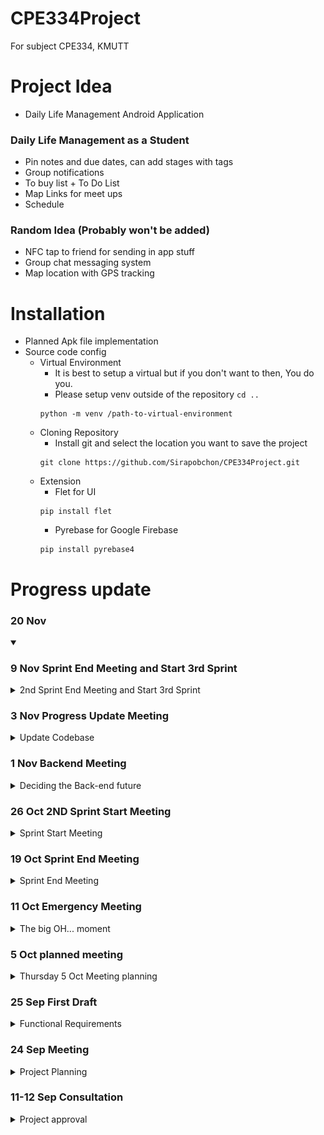 # CPE334Project
For subject CPE334, KMUTT

# Project Idea
- Daily Life Management Android Application

### Daily Life Management as a Student
- Pin notes and due dates, can add stages with tags
- Group notifications
- To buy list + To Do List 
- Map Links for meet ups
- Schedule

### Random Idea (Probably won't be added)
- NFC tap to friend for sending in app stuff
- Group chat messaging system
- Map location with GPS tracking

# Installation
- Planned Apk file implementation
- Source code config
    - Virtual Environment
        - It is best to setup a virtual but if you don't want to then, You do you.
        - Please setup venv outside of the repository ```cd ..```
        ```Shell
        python -m venv /path-to-virtual-environment
        ```
    - Cloning Repository
        - Install git and select the location you want to save the project
        ```Shell
        git clone https://github.com/Sirapobchon/CPE334Project.git
        ```
    - Extension
        - Flet for UI
        ```Shell
        pip install flet
        ```
        - Pyrebase for Google Firebase
        ```Shell
        pip install pyrebase4
        ```

# Progress update

### 20 Nov  
<details open>
<summary></summary>

</details>

### 9 Nov Sprint End Meeting and Start 3rd Sprint
<details>
<summary>2nd Sprint End Meeting and Start 3rd Sprint</summary>

- Current 2nd Sprint Work for Each Member
    - @EXer07 and @Sirapobchon Page Connection - 8
        - @EXer07 *Navigation Bar connection problem*
        - https://youtu.be/1at0ZZF24Hs?si=jC8EpQAn1wn5Hy3O
    - @janekmutt Forget Password Page - 1 and Account Page - 3
    - @pppcyd *To Do and Buy connection problem* - 3
    - @WangSonicS Calendar Page - 8

- Backend table by @Sirapobchon and @pppcyd
    - Authticate (User sign-in) - 2/2 Done
    - ToDo Data - 0/1
    - ToBuy Data - 0/1
    - Calendar - 0/2
    - Data Connection - 0/2
    - Total 2/8

- Scrum process
    - sprint
        - 9 Nov - 22 Nov
            - @EXer07 Connect To Do and To Buy with Async
            - @pppcyd Change NaviBar and Backend Variable
            - @janekmutt Forget Password Page - 1, Account Page - 3
            - @Sirapobchon Firebase Server - 8 remain 6
            - @Sirapobchon Connect Calculator
            - @WangSonicS Calendar that can hold reminders - 8
        - 22 Nov - 28 Nov

</details>

### 3 Nov Progress Update Meeting
<details>
<summary>Update Codebase</summary>

- Main connecting page
    - @EXer07 and @Sirapobchon
    - Use main.py to connect to homepage, login, signup, todo, tobuy, and calendar

- @everyone Whoever is free, start making a report
    - Report Requirement
    - Abstract
    - Problem Definition
        - Functional Requirement - Done
        - Use-case Diagram
        - Use-case Narrative
    - Architectural Design
        1. Tools
            - Diagram Drawing Tools
                - Visual-Paradigm
            - Source Control Management
                - Gitub
            - UI Design Tools
                - Canvas
            - IDE
                - VS Code with extension
            - Compile
                - Andriod Studio
        2. Computing Languages
            - Python
                - Flet UI
            - Google Firebase
                - Firebase Backend
        3. Component and User Interface
    - Other Design Elements
        1. Activites Diagram
        2. Sequence Diagram
        3. Package Diagram
        4. Database Diagram
    - Development Process
    - Self-Evaluation
    - Appendix

- Backend table by @Sirapobchon and @pppcyd
    - Authticate (User sign-in) - 2/2 Done
    - ToDo Data - 0/1
    - ToBuy Data - 0/1
    - Calendar - 0/2
    - Data Connection - 0/2
    - Total 2/8

- Scrum process
    - @EXer07 Notification - 3
    - @janekmutt Forget Password Page - 1
    - @EXer07 and @Sirapobchon Firebase Server - 8 remain 6
    - @WangSonicS Calendar that can hold reminders - 8

</details>

### 1 Nov Backend Meeting
<details>
<summary>Deciding the Back-end future</summary>

### Change to Google Firebase instead of django
- Reason:
    - easier
    - cloud hosting (No need for open own server)

- Scrum process
    - @EXer07 Notification - 3
    - @janekmutt Forget Password Page - 1
    - @EXer07 and @Sirapobchon Firebase Server - 8

</details>

### 26 Oct 2ND Sprint Start Meeting
<details>
<summary>Sprint Start Meeting</summary>

- Scrum process
    -  Sprints
        - 26 Oct - 9 Nov
            - Scoring and Scrum Planning
            - @pppcyd To Buy-list - 3
            - @janekmutt Value Calculator - 2
            - @janekmutt Home page continue - 1
            - @WangSonicS Calendar that can hold reminders - 8
            - @EXer07 and @Sirapobchon backend stuff for all page - alot
            - @everyone Whoever is free, start making a report
        - 9 Nov - 22 Nov
        - 22 Nov - 28 Nov
    
- The work should be completed more than 80% because if not it will not be completed in time.

</details>

### 19 Oct Sprint End Meeting
<details>
<summary>Sprint End Meeting</summary>

- Scrum process
    -  Sprints
        - 6 Oct - 19 Oct
            - Login and Signup Page @EXer07 
                - Score 3 remaining 2 point
                - Need Link Page and Backend @Sirapobchon
            - To-Do List @pppcyd
                - Score 2 remaining 1 point
                - Remaining Backend @Sirapobchon
            - Home page @janekmutt
                - Score 2 remaining 1 point
                - Icon instead of picture
            - Connecting Page
                - Come from Home Page of Jane
                - Waiting for Jane to be done with Home page
                - Scoring up to 8
        - 26 Oct - 2 Nov
        - 3 Nov - 15 Nov
        - 17 Nov - 28 Nov
    - Requirement Calculation score
        - Home page - 3
            - Connecting Page (Continuation from Home Page)
        - Login and Signup Page - 5
        - To-Do List and To-Buy List - 3
        - Price and Value Calculation - 2
        - Calendar - 8
        - Notification - 5
    - Next sprint planning
        - Starting 26 Oct due to Midterm test

</details>

### 11 Oct Emergency Meeting
<details>
<summary>The big OH... moment</summary>

@Sirapobchon had discovered that flet(UI) could only be run as one file. 
<img src="reference/image.png" alt="OMG" width="20px">
No dividing into multiple .py files to run. 
Only import to be page run in the main.py file.
Meeting for letting everyone know that the files format will probably needed to be changes. 
<img src="reference/image-1.png" alt="fake-smile" width="20px">

- Need fixing
    - login.py
    - main.py
    - django
        - settings.py
        - urls.py
        - user app
            - models.py
            - views.py

</details>

### 5 Oct planned meeting
<details>
<summary>Thursday 5 Oct Meeting planning</summary>

- Main Function to be done
    - To do list 
    - To buy list 
        - Total price calculation
    - Notification
    - Calendar
        - With note 
    - Login and Signup page 
    - Price Budget Calculate
        - New idea

- New Functional Requirements:
    - Login and Signup Page:
        - Users should be able to create an account with a username and password.
        - Existing users should be able to log in securely.
        - There should be password recovery options (e.g., email verification, security questions).
        - User authentication should be secure and protect user data.
    - To-Do List and To-Buy List:
        - Users should be able to create, edit, and delete tasks.
        - Each task should have a title, description, due date, and priority.
        - Tasks should be organized by categories or projects.
        - Users should be able to mark tasks as completed.
        - There should be a way to filter and sort tasks (e.g., by due date or priority).
        - Users should receive notifications or reminders for upcoming tasks.
        - Users should be able to create a shopping list.
        - Each item on the list should have a name, quantity, and optional notes.
        - Users should be able to mark items as purchased or delete them.
        - There should be a way to categorize items (e.g., groceries, household items).
    - Price and Value Calculation:
        - Users should be able to input prices and quantities of items.
        - The application should calculate the total cost and provide a breakdown.
        - Users should be able to calculate the value of items (e.g., investments, assets).
        - There should be support for different currencies or units of measurement.
    - Calendar:
        - Users should be able to add events/appointments to the calendar.
        - Each event should have a title, date, time, location, and notes.
        - Users should be able to view their calendar by day, week, or month.
        - Calendar should support recurring events (e.g., weekly meetings).
        - Users should have the option to set reminders for calendar events.
    - Notification:
        - Users should receive notifications for various events (e.g., task deadlines, calendar events).
        - Notifications should support multiple platforms (e.g., mobile notifications, email notifications).
        - Users should have the option to customize notification preferences (e.g., sound, vibration).

- Scrum process
    - @pppcyd Scrum Master
    - 2 Week of Sprint Length
    - 4 Sprints
        - 6 Oct - 19 Oct
            - Login and Signup Page @EXer07
            - To-Do List and To-Buy List @pppcyd
            - Home page @janekmutt
        - 20 Oct - 2 Nov
        - 3 Nov - 15 Nov
        - 17 Nov - 28 Nov
    - Requirement Calculation score
         - Login and Signup Page - 5
         - To-Do List and To-Buy List - 3
         - Price and Value Calculation - 2
         - Calendar - 8
         - Notification - 5

- Theme template deciding
    - Font theme
        - SF Pro https://developer.apple.com/fonts/
    - Color theme
        - <img src="reference/theme.png" alt="reference theme" width="600" height="auto">
        - #86E3CE
        - #D6E6A5
        - #FFDD94
        - #FA897B
        - #CCABD8

</details>

### 25 Sep First Draft
<details>
<summary>Functional Requirements</summary>

Functional Requirements:

- User Registration and Profile:
    - Users can create accounts and log in.
    - Users can update their profiles.
- Dashboard:
    - Users see a home screen showing notes, due dates and notifications.
- Notes and Tasks:
    - Users can create, edit, and delete notes.
    - Tasks can be organised with stages and tags.
    - Tasks have priorities and deadlines.
    - There's a to-do list for tasks.
- Groups and Notifications:
    - Users can create and join groups.
    - Groups support announcements and notifications.
- Shopping List:
    - Users can create shopping lists.
    - Easy item management and reminders.
- Map Integration:
    - Users can share map links.
- Schedule and Calendar:
    - Users have a calendar for events.
    - Events support reminders.
- Settings and Security:
    - Users can customise app settings.
    - Ensure data security and privacy.
- Offline Mode:
    - App works offline with basic features.
- Data Backup and Sync:
    - Users can back up and sync data.
- Feedback and Support:
    - Users can provide feedback.
    - Include a help section.
- Documentation:
    - Provide a user manual.

</details>

### 24 Sep Meeting
<details>
<summary>Project Planning</summary>

- Project name
    - *INSERT COOL CATCHY NAME HERE*
    - LifeHack (Backup Name)
- Appication
    - Android compile
        - https://youtu.be/NA2R7zagNzM?si=B_tl8xjbMyA8Ls27
    - Flutter(Flet) (UI) - @Sirapobchon,@pppcyd,@janekmutt,@EXer07
        - Python Language
        - https://www.codesass.com/blog/articles/flet      
    - Django (Backend) - @Sirapobchon,@EXer07,@WangSonicS
        - https://devhub.in.th/blog/django-python
- UI Designing (Flet)
    - Notification
        - https://youtu.be/dhQ-zPErVgQ?si=KPA64J1p7gnu7JXC
    - To Do List
        - https://youtu.be/qRqxAUC_4oA?si=GD1teHgYMIzd__Xe
    - Learning Playlist
        - https://youtube.com/playlist?list=PLIYV27zh-hBEcu70pkUkdbwrJuKqdQ9tK&si=RCJESJDf4saLO4rm
- Github Progress update
    - Only me probably
    - For version keeping
    - Because "Coding"

</details>

### 11-12 Sep Consultation
<details>
<summary>Project approval</summary>

- Daily Life Management as a Student Project approval

</details>

